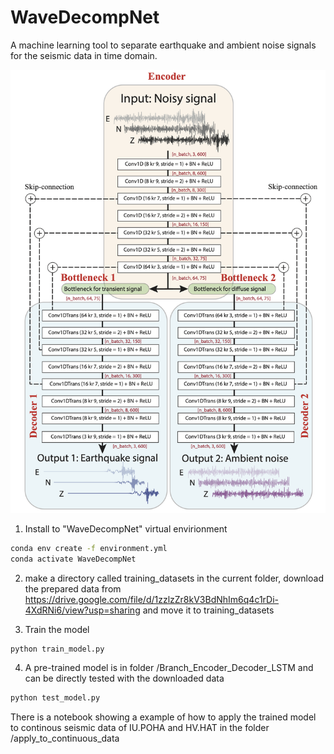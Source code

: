 # WaveDecompNet

A machine learning tool to separate earthquake and ambient noise signals for the seismic data in time domain.

![WaveDecompNet](WaveDecompNet_structure.png)

 
1. Install to "WaveDecompNet" virtual envirionment
```bash
conda env create -f environment.yml
conda activate WaveDecompNet
```

2. make a directory called training_datasets in the current folder,
download the prepared data from https://drive.google.com/file/d/1zzlzZr8kV3BdNhIm6q4c1rDi-4XdRNi6/view?usp=sharing 
and move it to training_datasets


3. Train the model
```bash
python train_model.py
```

4. A pre-trained model is in folder /Branch_Encoder_Decoder_LSTM and can be directly tested with the downloaded data
```bash
python test_model.py
```

There is a notebook showing a example of how to apply the trained model to continous seismic data of IU.POHA and HV.HAT in the folder /apply_to_continuous_data
